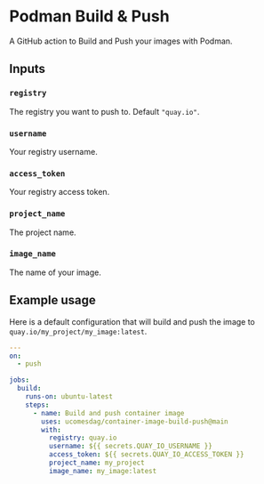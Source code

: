 # Podman Build & Push

A GitHub action to Build and Push your images with Podman.

## Inputs

### `registry`

The registry you want to push to. Default `"quay.io"`.

### `username`

Your registry username.

### `access_token`

Your registry access token.

### `project_name`

The project name.

### `image_name`

The name of your image.

## Example usage

Here is a default configuration that will build and push the image to `quay.io/my_project/my_image:latest`.

```yaml
---
on:
  - push

jobs:
  build:
    runs-on: ubuntu-latest
    steps:
      - name: Build and push container image
        uses: ucomesdag/container-image-build-push@main
        with:
          registry: quay.io
          username: ${{ secrets.QUAY_IO_USERNAME }}
          access_token: ${{ secrets.QUAY_IO_ACCESS_TOKEN }}
          project_name: my_project
          image_name: my_image:latest
```
